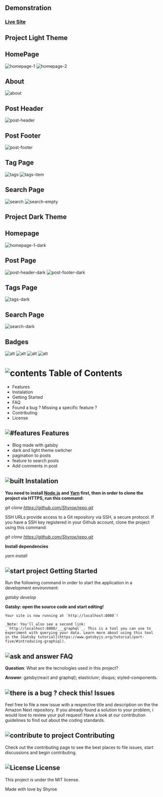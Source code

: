 ﻿## Demonstration

### [Live Site](https://shyroedevblog.netlify.app)

## Project Light Theme

## HomePage

![homepage-1](https://user-images.githubusercontent.com/32007101/85189895-6603a500-b289-11ea-9e06-619c0f105195.png)
![homepage-2](https://user-images.githubusercontent.com/32007101/85189898-68fe9580-b289-11ea-89e2-8fe18164aef9.png)

## About

![about](https://user-images.githubusercontent.com/32007101/85189902-6e5be000-b289-11ea-888d-8e6272b270d5.png)

## Post Header

![post-header](https://user-images.githubusercontent.com/32007101/85189907-787dde80-b289-11ea-8c50-c05ed90066c6.png)

## Post Footer

![post-footer](https://user-images.githubusercontent.com/32007101/85189908-7ae03880-b289-11ea-86a2-d61f30513599.png)

## Tag Page

![tags](https://user-images.githubusercontent.com/32007101/85189912-83d10a00-b289-11ea-9708-e99413dc3324.png)
![tags-item](https://user-images.githubusercontent.com/32007101/85189913-86336400-b289-11ea-95b8-7226c7e944bf.png)

## Search Page

![search](https://user-images.githubusercontent.com/32007101/85189916-8a5f8180-b289-11ea-8b19-42f2aebdea43.png)
![search-empty](https://user-images.githubusercontent.com/32007101/85189919-8d5a7200-b289-11ea-8af9-2b74427be9b2.png)

## Project Dark Theme

## Homepage

![homepage-1-dark](https://user-images.githubusercontent.com/32007101/85189945-df9b9300-b289-11ea-9f86-48bcb76942ef.png)

## Post Page

![post-header-dark](https://user-images.githubusercontent.com/32007101/85189946-e75b3780-b289-11ea-9ca6-e22e5c291083.png)
![post-footer-dark](https://user-images.githubusercontent.com/32007101/85189947-e9bd9180-b289-11ea-8db2-9843530ced4e.png)

## Tags Page

![tags-dark](https://user-images.githubusercontent.com/32007101/85189948-ed511880-b289-11ea-8c87-15449bb007f0.png)

## Search Page

![search-dark](https://user-images.githubusercontent.com/32007101/85189949-efb37280-b289-11ea-801d-6c21bdb7dd5f.png)

## Badges

![alt](https://img.shields.io/badge/author-Shyroe-orange)
![alt](https://img.shields.io/badge/languages-4-orange)
![alt](https://img.shields.io/github/contributors/Shyroe/shyroeDev.svg?style=flat&color=orange)
![alt](https://img.shields.io/github/forks/Shyroe/shyroeDev.svg?color=orange)

# ![contents](https://img.icons8.com/color/40/000000/pin.png) Table of Contents

- Features
- Instalation
- Getting Started
- FAQ
- Found a bug ? Missing a specific feature ?
- Contributing
- License

## ![#features](https://img.icons8.com/color/30/000000/rocket.png) Features

- Blog made with gatsby
- dark and light theme switcher
- pagination to posts
- feature to search posts
- Add comments in post

## ![built](https://img.icons8.com/color/30/000000/maintenance.png) Instalation

**You need to install [Node.js](https://nodejs.org/en/download/) and [Yarn](https://yarnpkg.com/) first, then in order to clone the project via HTTPS, run this command:**

_git clone https://github.com/Shyroe/repo.git_

SSH URLs provide access to a Git repository via SSH, a secure protocol. If you have a SSH key registered in your Github account, clone the project using this command:

_git clone https://github.com/Shyroe/repo.git_

**Install dependencies**

_yarn install_

## ![start project](https://img.icons8.com/color/30/000000/running--v1.png) Getting Started

Run the following command in order to start the application in a development environment:

_gatsby develop_

**Gatsby: open the source code and start editing!**

    Your site is now running at `http://localhost:8000`!

    _Note: You'll also see a second link: _`http://localhost:8000/___graphql`_. This is a tool you can use to experiment with querying your data. Learn more about using this tool in the [Gatsby tutorial](https://www.gatsbyjs.org/tutorial/part-five/#introducing-graphiql).

## ![ask and answer](https://img.icons8.com/nolan/30/faq.png) FAQ

**Question**: What are the tecnologies used in this project?

**Answer**: gatsby(react and graphql); elasticlunr; disqus; styled-components.

## ![there is a bug ? check this!](https://img.icons8.com/color/30/000000/mental-state.png) Issues

Feel free to file a new issue with a respective title and description on the the Amazon Next repository. If you already found a solution to your problem, i would love to review your pull request! Have a look at our contribution guidelines to find out about the coding standards.

## ![contribute to project](https://img.icons8.com/color/30/000000/hashtag-2.png) Contributing

Check out the contributing page to see the best places to file issues, start discussions and begin contributing.

## ![License](https://img.icons8.com/color/30/000000/book.png) License

This project is under the MIT license.

Made with love by Shyroe
